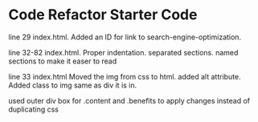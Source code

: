 # Code Refactor Starter Code

line 29 index.html.   Added an ID for link to search-engine-optimization.

line 32-82 index.html.  Proper indentation. separated sections.  named sections to make it easer to read

line 33 index.html  Moved the img from css to html.  added alt attribute.  Added class to img same as div it is in.


used outer div box for .content and .benefits to apply changes instead of duplicating css 

